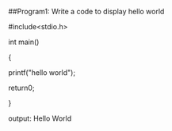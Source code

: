 ##Program1: Write a code to display hello world

#include<stdio.h>

int main()

{

printf("hello world");

return0;

}

output: Hello World
